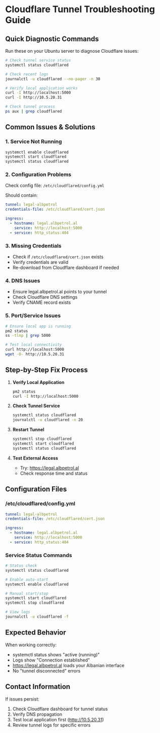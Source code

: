 # Cloudflare Tunnel Troubleshooting Guide

## Quick Diagnostic Commands

Run these on your Ubuntu server to diagnose Cloudflare issues:

```bash
# Check tunnel service status
systemctl status cloudflared

# Check recent logs
journalctl -u cloudflared --no-pager -n 30

# Verify local application works
curl -I http://localhost:5000
curl -I http://10.5.20.31

# Check tunnel process
ps aux | grep cloudflared
```

## Common Issues & Solutions

### 1. Service Not Running
```bash
systemctl enable cloudflared
systemctl start cloudflared
systemctl status cloudflared
```

### 2. Configuration Problems
Check config file: `/etc/cloudflared/config.yml`

Should contain:
```yaml
tunnel: legal-albpetrol
credentials-file: /etc/cloudflared/cert.json

ingress:
  - hostname: legal.albpetrol.al
    service: http://localhost:5000
  - service: http_status:404
```

### 3. Missing Credentials
- Check if `/etc/cloudflared/cert.json` exists
- Verify credentials are valid
- Re-download from Cloudflare dashboard if needed

### 4. DNS Issues
- Ensure legal.albpetrol.al points to your tunnel
- Check Cloudflare DNS settings
- Verify CNAME record exists

### 5. Port/Service Issues
```bash
# Ensure local app is running
pm2 status
ss -tlnp | grep 5000

# Test local connectivity
curl http://localhost:5000
wget -O- http://10.5.20.31
```

## Step-by-Step Fix Process

1. **Verify Local Application**
   ```bash
   pm2 status
   curl -I http://localhost:5000
   ```

2. **Check Tunnel Service**
   ```bash
   systemctl status cloudflared
   journalctl -u cloudflared -n 20
   ```

3. **Restart Tunnel**
   ```bash
   systemctl stop cloudflared
   systemctl start cloudflared
   systemctl status cloudflared
   ```

4. **Test External Access**
   - Try: https://legal.albpetrol.al
   - Check response time and status

## Configuration Files

### /etc/cloudflared/config.yml
```yaml
tunnel: legal-albpetrol
credentials-file: /etc/cloudflared/cert.json

ingress:
  - hostname: legal.albpetrol.al
    service: http://localhost:5000
  - service: http_status:404
```

### Service Status Commands
```bash
# Status check
systemctl status cloudflared

# Enable auto-start
systemctl enable cloudflared

# Manual start/stop
systemctl start cloudflared
systemctl stop cloudflared

# View logs
journalctl -u cloudflared -f
```

## Expected Behavior

When working correctly:
- systemctl status shows "active (running)"
- Logs show "Connection established" 
- https://legal.albpetrol.al loads your Albanian interface
- No "tunnel disconnected" errors

## Contact Information

If issues persist:
1. Check Cloudflare dashboard for tunnel status
2. Verify DNS propagation
3. Test local application first (http://10.5.20.31)
4. Review tunnel logs for specific errors